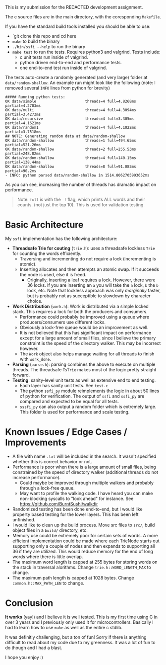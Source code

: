 This is my submission for the REDACTED development assignment.

The c source files are in the main directory, with the coresponding
`Makefile`.

If you have the standard build tools installed you should be
able to use:
- `git clone this repo and cd here
- `make` to build the binary
- `./bin/ssfi --help` to run the binary
- `make test` to run the tests. Requires python3 and valgrind. Tests include:
  - c unit tests run inside of valgrind.
  - python driven end-to-end and performance tests.
  - one end-to-end test run inside of valgrind.

The tests auto-create a randomly generated (and very large) folder at
`data/random-shallow`. An example run might look like the following (note: I
removed several `INFO` lines from python for brevity)

```
##### Running python tests:
OK data/simple                      threads=4 full=4.8268ms partial=4.2703ms
OK data/multi                       threads=4 full=4.3094ms partial=3.4273ms
OK data/recursive                   threads=4 full=3.305ms partial=4.1621ms
OK data/random1                     threads=4 full=4.1022ms partial=3.7518ms
## NOTE: Generating random data at data/random-shallow
OK data/random-shallow              threads=1 full=494.65ms partial=521.26ms
OK data/random-shallow              threads=2 full=255.53ms partial=248.82ms
OK data/random-shallow              threads=4 full=140.15ms partial=138.44ms
OK data/random-shallow              threads=8 full=91.082ms partial=90.2ms
- INFO: python parsed data/random-shallow in 1514.8062705993652ms
```

As you can see, increasing the number of threads has dramatic impact on
performance.

> Note: `full` is with the `-f` flag, which prints ALL words and their counts.
> (not just the top 10). This is used for validation testing.


# Basic Architecture

My `ssfi` implementation has the following architecture:
- **Threadsafe Trie for couting** (`trie.h`): uses a threadsafe lockless
  `Trie` for counting the words efficiently.
  - Traversing and incrementing do not require a lock (incrementing is atomic).
  - Inserting allocates and then attempts an atomic swap. If it succeeds the
    node is used, else it is freed.
    - Originally, inserting a leaf requires a lock. However, there were 36
      locks. If you are inserting an `a` you will take the `a` lock, `b` the
      `b` lock, etc. Note that lockless approach was only _marginally_ faster,
      but is probably not as succeptible to slowdown by character choice.
- **Work Distribution** (`work.h`): Work is distributed via a simple locked
  stack. This requires a lock for both the producers and consumers.
  - Performance could probably be improved using a queue where
    producers/consumers use different locks.
  - Obviously a lock-free queue would be an improvement as well.
  - It is not believed that this has significant impact on performance except
    for a large amount of small files, since I believe the primary constraint
    is the speed of the directory walker. This may be incorrect however.
  - The `Work` object also helps manage waiting for all threads to finish
    with `work_done`.
- **Parsing** (`parse.h`): parsing combines the above to execute on multiple
  threads. The threadsafe `TsTrie` makes most of the logic pretty
  straight forward.
- **Testing**: sanity-level unit tests as well as extensive end to end testing.
  - Each layer has sanity unit tests. See `test.c`
  - The python `ssfi_py` module reimplements the logic in about 50 lines of python
    for verification. The output of `ssfi` and `ssfi_py` are compared and expected
    to be equal for all tests.
  - `sssfi_py` can also output a random folder which is extremely large. This folder
    is used for performance and scale testing.


# Known Issues / Edge Cases / Improvements
- A file with name `.txt` will be included in the search. It wasn't specified
  whether this is correct behavior or not.
- Performance is poor when there is a large amount of small files, being
  constrained by the speed of directory walker (additional threads do not
  increase performance).
  - Could maybe be improved through multiple walkers and probably through a
    lock-free queue.
  - May want to profile the walking code. I have heard you can make
    non-blocking syscalls to "look ahead" for instance. See
    https://github.com/BurntSushi/walkdir
- Randomized testing has been done end-to-end, but I would like property based
  testing for the lower layers. This has been left unfinished.
- I would like to clean up the build process. Move src files to `src/`, build
  object files in a `build/` directory, etc.
- Memory use could be extremely poor for certain sets of words. A more
  efficient implementation could be made where each TrieNode starts out
  supporting only a couple of nodes and then expands to supporting all 36 if
  they are utilized.  This would reduce memory for the end of long words where
  there is little overlap.
- The maximum word length is capped at 255 bytes for storing words on the stack
  in traversal alorithms. Change `trie.h::WORD_LENGTH_MAX` to change.
- The maximum path length is capped at 1028 bytes. Change
  `common.h::MAX_PATH_LEN` to change.


# Conclusion
**It works** (yay!) and I believe it is well tested. This is my first time
using C in over 3 years and I previously only used it for microcontrollers.
Basically I had to learn how to use `make` as well as the entire c stdlib.

It was definitly challenging, but a ton of fun! Sorry if there is anything
difficult to read about my code due to my greenness. It was a lot of fun to
do though and I had a blast.

I hope you enjoy :)
